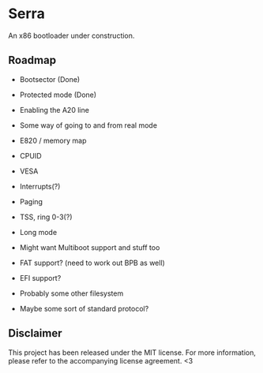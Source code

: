 # Serra
An x86 bootloader under construction.

## Roadmap
- Bootsector (Done)
- Protected mode (Done)

- Enabling the A20 line
- Some way of going to and from real mode
- E820 / memory map
- CPUID
- VESA
- Interrupts(?)

- Paging
- TSS, ring 0-3(?)
- Long mode
- Might want Multiboot support and stuff too

- FAT support? (need to work out BPB as well)
- EFI support?
- Probably some other filesystem
- Maybe some sort of standard protocol?

## Disclaimer
This project has been released under the MIT license. For more information, please
refer to the accompanying license agreement. <3
